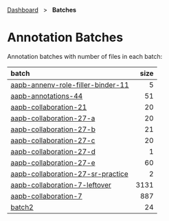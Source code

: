 [Dashboard](../index.md)  &nbsp; > &nbsp; **Batches** 

# Annotation Batches

Annotation batches with number of files in each batch:

| batch | size |
| :------ | ------: |
| [aapb-annenv-role-filler-binder-11](aapb-annenv-role-filler-binder-11/index.md) | 5 |
| [aapb-annotations-44](aapb-annotations-44/index.md) | 51 |
| [aapb-collaboration-21](aapb-collaboration-21/index.md) | 20 |
| [aapb-collaboration-27-a](aapb-collaboration-27-a/index.md) | 20 |
| [aapb-collaboration-27-b](aapb-collaboration-27-b/index.md) | 21 |
| [aapb-collaboration-27-c](aapb-collaboration-27-c/index.md) | 20 |
| [aapb-collaboration-27-d](aapb-collaboration-27-d/index.md) | 1 |
| [aapb-collaboration-27-e](aapb-collaboration-27-e/index.md) | 60 |
| [aapb-collaboration-27-sr-practice](aapb-collaboration-27-sr-practice/index.md) | 2 |
| [aapb-collaboration-7-leftover](aapb-collaboration-7-leftover/index.md) | 3131 |
| [aapb-collaboration-7](aapb-collaboration-7/index.md) | 887 |
| [batch2](batch2/index.md) | 24 |
